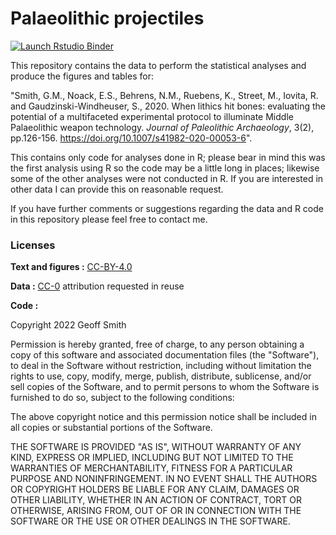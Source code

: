 # Palaeolithic projectiles

<!-- badges: start -->
[![Launch Rstudio
Binder](http://mybinder.org/badge_logo.svg)](https://mybinder.org/v2/gh/benmarwick/JPA_Palaeolithic_Projectiles/main?urlpath=rstudio)
<!-- badges: end -->

This repository contains the data to perform the statistical analyses and produce the figures and tables for:

"Smith, G.M., Noack, E.S., Behrens, N.M., Ruebens, K., Street, M., Iovita, R. and Gaudzinski-Windheuser, S., 2020. When lithics hit bones: evaluating the potential of a multifaceted experimental protocol to illuminate Middle Palaeolithic weapon technology. _Journal of Paleolithic Archaeology_, 3(2), pp.126-156. https://doi.org/10.1007/s41982-020-00053-6".

This contains only code for analyses done in R; please bear in mind this was the first analysis using R so the code may be a little long in places; likewise some of the other analyses were not conducted in R. If you are interested in other data I can provide this on reasonable request.

If you have further comments or suggestions regarding the data and R code in this repository please feel free to contact me.

### Licenses

**Text and figures :**
[CC-BY-4.0](http://creativecommons.org/licenses/by/4.0/)

**Data :** [CC-0](http://creativecommons.org/publicdomain/zero/1.0/)
attribution requested in reuse

**Code :** 

Copyright 2022 Geoff Smith

Permission is hereby granted, free of charge, to any person obtaining a copy of this software and associated documentation files (the "Software"), to deal in the Software without restriction, including without limitation the rights to use, copy, modify, merge, publish, distribute, sublicense, and/or sell copies of the Software, and to permit persons to whom the Software is furnished to do so, subject to the following conditions:

The above copyright notice and this permission notice shall be included in all copies or substantial portions of the Software.

THE SOFTWARE IS PROVIDED "AS IS", WITHOUT WARRANTY OF ANY KIND, EXPRESS OR IMPLIED, INCLUDING BUT NOT LIMITED TO THE WARRANTIES OF MERCHANTABILITY, FITNESS FOR A PARTICULAR PURPOSE AND NONINFRINGEMENT. IN NO EVENT SHALL THE AUTHORS OR COPYRIGHT HOLDERS BE LIABLE FOR ANY CLAIM, DAMAGES OR OTHER LIABILITY, WHETHER IN AN ACTION OF CONTRACT, TORT OR OTHERWISE, ARISING FROM, OUT OF OR IN CONNECTION WITH THE SOFTWARE OR THE USE OR OTHER DEALINGS IN THE SOFTWARE.

